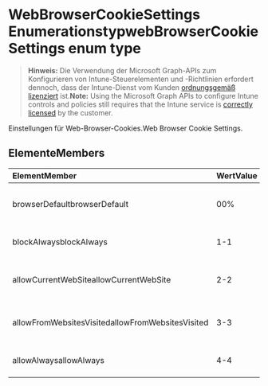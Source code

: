 # <a name="webbrowsercookiesettings-enum-type"></a><span data-ttu-id="74925-101">WebBrowserCookieSettings Enumerationstyp</span><span class="sxs-lookup"><span data-stu-id="74925-101">webBrowserCookieSettings enum type</span></span>

> <span data-ttu-id="74925-102">**Hinweis:** Die Verwendung der Microsoft Graph-APIs zum Konfigurieren von Intune-Steuerelementen und -Richtlinien erfordert dennoch, dass der Intune-Dienst vom Kunden [ordnungsgemäß lizenziert](https://go.microsoft.com/fwlink/?linkid=839381) ist.</span><span class="sxs-lookup"><span data-stu-id="74925-102">**Note:** Using the Microsoft Graph APIs to configure Intune controls and policies still requires that the Intune service is [correctly licensed](https://go.microsoft.com/fwlink/?linkid=839381) by the customer.</span></span>

<span data-ttu-id="74925-103">Einstellungen für Web-Browser-Cookies.</span><span class="sxs-lookup"><span data-stu-id="74925-103">Web Browser Cookie Settings.</span></span>
## <a name="members"></a><span data-ttu-id="74925-104">Elemente</span><span class="sxs-lookup"><span data-stu-id="74925-104">Members</span></span>
|<span data-ttu-id="74925-105">Element</span><span class="sxs-lookup"><span data-stu-id="74925-105">Member</span></span>|<span data-ttu-id="74925-106">Wert</span><span class="sxs-lookup"><span data-stu-id="74925-106">Value</span></span>|<span data-ttu-id="74925-107">Beschreibung</span><span class="sxs-lookup"><span data-stu-id="74925-107">Description</span></span>|
|:---|:---|:---|
|<span data-ttu-id="74925-108">browserDefault</span><span class="sxs-lookup"><span data-stu-id="74925-108">browserDefault</span></span>|<span data-ttu-id="74925-109">0</span><span class="sxs-lookup"><span data-stu-id="74925-109">0%</span></span>|<span data-ttu-id="74925-110">Standardwert des Browsers, ohne Vorsatz.</span><span class="sxs-lookup"><span data-stu-id="74925-110">Browser default value, no intent.</span></span>|
|<span data-ttu-id="74925-111">blockAlways</span><span class="sxs-lookup"><span data-stu-id="74925-111">blockAlways</span></span>|<span data-ttu-id="74925-112">1</span><span class="sxs-lookup"><span data-stu-id="74925-112">-1</span></span>|<span data-ttu-id="74925-113">Cookies immer blockieren.</span><span class="sxs-lookup"><span data-stu-id="74925-113">Always block cookies.</span></span>|
|<span data-ttu-id="74925-114">allowCurrentWebSite</span><span class="sxs-lookup"><span data-stu-id="74925-114">allowCurrentWebSite</span></span>|<span data-ttu-id="74925-115">2</span><span class="sxs-lookup"><span data-stu-id="74925-115">-2</span></span>|<span data-ttu-id="74925-116">Cookies von der aktuellen Website zulassen.</span><span class="sxs-lookup"><span data-stu-id="74925-116">Allow cookies from current Web site.</span></span>|
|<span data-ttu-id="74925-117">allowFromWebsitesVisited</span><span class="sxs-lookup"><span data-stu-id="74925-117">allowFromWebsitesVisited</span></span>|<span data-ttu-id="74925-118">3</span><span class="sxs-lookup"><span data-stu-id="74925-118">-3</span></span>|<span data-ttu-id="74925-119">Cookies von besuchten Websites zulassen.</span><span class="sxs-lookup"><span data-stu-id="74925-119">Allow Cookies from websites visited.</span></span>|
|<span data-ttu-id="74925-120">allowAlways</span><span class="sxs-lookup"><span data-stu-id="74925-120">allowAlways</span></span>|<span data-ttu-id="74925-121">4</span><span class="sxs-lookup"><span data-stu-id="74925-121">-4</span></span>|<span data-ttu-id="74925-122">Cookies immer zulassen.</span><span class="sxs-lookup"><span data-stu-id="74925-122">Always allow cookies.</span></span>|








